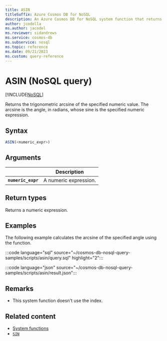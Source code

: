 ```yaml
---
title: ASIN
titleSuffix: Azure Cosmos DB for NoSQL
description: An Azure Cosmos DB for NoSQL system function that returns the trigonometric arcsine of the specified angle.
author: jcodella
ms.author: jacodel
ms.reviewer: sidandrews
ms.service: cosmos-db
ms.subservice: nosql
ms.topic: reference
ms.date: 09/21/2023
ms.custom: query-reference
---
```


# ASIN (NoSQL query)

[!INCLUDE[NoSQL](../../includes/appliesto-nosql.md)]

Returns the trigonometric arcsine of the specified numeric value. The arcsine is the angle, in radians, whose sine is the specified numeric expression.

## Syntax

```sql
ASIN(<numeric_expr>)  
```  

## Arguments

| | Description |
| --- | --- |
| **`numeric_expr`** | A numeric expression. |

## Return types

Returns a numeric expression.  

## Examples

The following example calculates the arcsine of the specified angle using the function.

:::code language="sql" source="~/cosmos-db-nosql-query-samples/scripts/asin/query.sql" highlight="2":::  

:::code language="json" source="~/cosmos-db-nosql-query-samples/scripts/asin/result.json":::

## Remarks

- This system function doesn't use the index.

## Related content

- [System functions](system-functions.yml)
- [`SIN`](sin.md)
